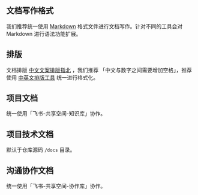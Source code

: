 
## 文档写作格式
我们推荐统一使用 [Markdown](https://www.runoob.com/markdown/md-tutorial.html) 格式文件进行文档写作。针对不同的工具会对 Markdown 进行语法功能扩展。

## 排版
文档排版 [中文文案排版指北](https://github.com/sparanoid/chinese-copywriting-guidelines/blob/master/README.zh-CN.md) ，我们推荐
「中文与数字之间需要增加空格」，推荐使用 [中英文排版工具](https://cyc2018.github.io/Text-Typesetting/) 统一进行格式化。

## 项目文档
统一使用「飞书-共享空间-知识库」协作。

## 项目技术文档
默认于仓库源码 `/docs` 目录。

## 沟通协作文档
统一使用「飞书-共享空间-协作库」协作。
